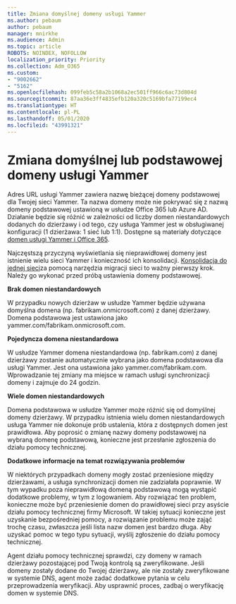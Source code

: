 ```yaml
---
title: Zmiana domyślnej domeny usługi Yammer
ms.author: pebaum
author: pebaum
manager: mnirkhe
ms.audience: Admin
ms.topic: article
ROBOTS: NOINDEX, NOFOLLOW
localization_priority: Priority
ms.collection: Adm_O365
ms.custom:
- "9002662"
- "5162"
ms.openlocfilehash: 099feb5c58a2b1068a2ec501ff966c6ac73d804d
ms.sourcegitcommit: 87aa36e3ff4835efb120a320c5169bfa77199ec4
ms.translationtype: HT
ms.contentlocale: pl-PL
ms.lasthandoff: 05/01/2020
ms.locfileid: "43991321"
---
```

# <a name="changing-the-defaultprimary-yammer-domain"></a>Zmiana domyślnej lub podstawowej domeny usługi Yammer

Adres URL usługi Yammer zawiera nazwę bieżącej domeny podstawowej dla Twojej sieci Yammer. Ta nazwa domeny może nie pokrywać się z nazwą domeny podstawowej ustawioną w usłudze Office 365 lub Azure AD. Działanie będzie się różnić w zależności od liczby domen niestandardowych dodanych do dzierżawy i od tego, czy usługa Yammer jest w obsługiwanej konfiguracji (1 dzierżawa: 1 sieć lub 1:1). Dostępne są materiały dotyczące [domen usługi Yammer i Office 365](https://docs.microsoft.com/yammer/configure-your-yammer-network/manage-yammer-domains).

Najczęstszą przyczyną wyświetlania się nieprawidłowej domeny jest istnienie wielu sieci Yammer i konieczność ich konsolidacji. [Konsolidacja do jednej sieci](https://docs.microsoft.com/yammer/configure-your-yammer-network/consolidate-multiple-yammer-networks)za pomocą narzędzia migracji sieci to ważny pierwszy krok. Należy go wykonać przed próbą ustawienia domeny podstawowej.

**Brak domen niestandardowych**

W przypadku nowych dzierżaw w usłudze Yammer będzie używana domyślna domena (np. fabrikam.onmicrosoft.com) z danej dzierżawy. Domena podstawowa jest ustawiona jako yammer.com/fabrikam.onmicrosoft.com.

**Pojedyncza domena niestandardowa**

W usłudze Yammer domena niestandardowa (np. fabrikam.com) z danej dzierżawy zostanie automatycznie wybrana jako domena podstawowa dla usługi Yammer. Jest ona ustawiona jako yammer.com/fabrikam.com. Wprowadzanie tej zmiany ma miejsce w ramach usługi synchronizacji domeny i zajmuje do 24 godzin.

**Wiele domen niestandardowych**

Domena podstawowa w usłudze Yammer może różnić się od domyślnej domeny dzierżawy. W przypadku istnienia wielu domen niestandardowych usługa Yammer nie dokonuje prób ustalenia, która z dostępnych domen jest prawidłowa. Aby poprosić o zmianę nazwy domeny podstawowej na wybraną domenę podstawową, konieczne jest przesłanie zgłoszenia do działu pomocy technicznej.

**Dodatkowe informacje na temat rozwiązywania problemów**

W niektórych przypadkach domeny mogły zostać przeniesione między dzierżawami, a usługa synchronizacji domen nie zadziałała poprawnie. W tym wypadku poza nieprawidłową domeną podstawową mogą wystąpić dodatkowe problemy, w tym z logowaniem. Aby rozwiązać ten problem, konieczne może być przeniesienie domen do prawidłowej sieci przy asyście działu pomocy technicznej firmy Microsoft. W takiej sytuacji konieczne jest uzyskanie bezpośredniej pomocy, a rozwiązanie problemu może zająć trochę czasu, zwłaszcza jeśli lista nazw domen jest bardzo długa. Aby uzyskać pomoc w tego typu sytuacji, wyślij zgłoszenie do działu pomocy technicznej.

Agent działu pomocy technicznej sprawdzi, czy domeny w ramach dzierżawy pozostającej pod Twoją kontrolą są zweryfikowane. Jeśli domeny zostały dodane do Twojej dzierżawy, ale nie zostały zweryfikowane w systemie DNS, agent może zadać dodatkowe pytania w celu przeprowadzenia weryfikacji.  Aby usprawnić proces, zadbaj o weryfikację domen w systemie DNS.
